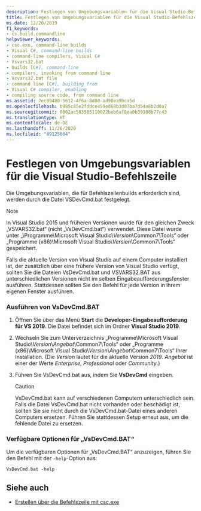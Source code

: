 ```yaml
---
description: Festlegen von Umgebungsvariablen für die Visual Studio-Befehlszeile
title: Festlegen von Umgebungsvariablen für die Visual Studio-Befehlszeile
ms.date: 12/20/2019
f1_keywords:
- cs.build.commandline
helpviewer_keywords:
- csc.exe, command-line builds
- Visual C#, command-line builds
- command-line compilers, Visual C#
- Vsvars32.bat
- builds [C#], command-line
- compilers, invoking from command line
- Vcvars32.bat file
- command line [C#], building from
- Visual C# compiler, enabling
- compiling source code, from command line
ms.assetid: 7ec09480-5612-4f6a-8d00-ad90ea9bca5d
ms.openlocfilehash: b985c85e2fddce459ed68b3d07ba7d54a8b2d0a7
ms.sourcegitcommit: 0802ac583585110022beb6af8ea0b39188b77c43
ms.translationtype: HT
ms.contentlocale: de-DE
ms.lasthandoff: 11/26/2020
ms.locfileid: "89125604"
---
```

# <a name="how-to-set-environment-variables-for-the-visual-studio-command-line"></a>Festlegen von Umgebungsvariablen für die Visual Studio-Befehlszeile

Die Umgebungsvariablen, die für Befehlszeilenbuilds erforderlich sind, werden durch die Datei VSDevCmd.bat festgelegt.

> [!NOTE]
> In Visual Studio 2015 und früheren Versionen wurde für den gleichen Zweck „VSVARS32.bat“ (nicht „VsDevCmd.bat“) verwendet. Diese Datei wurde unter „\Programme\Microsoft Visual Studio\\*Version*\Common7\Tools“ oder „Programme (x86)\Microsoft Visual Studio\\*Version*\Common7\Tools“ gespeichert.

Falls die aktuelle Version von Visual Studio auf einem Computer installiert ist, der zusätzlich über eine frühere Version von Visual Studio verfügt, sollten Sie die Dateien VsDevCmd.bat und VSVARS32.BAT aus unterschiedlichen Versionen nicht im selben Eingabeaufforderungsfenster ausführen. Stattdessen sollten Sie den Befehl für jede Version in ihrem eigenen Fenster ausführen.

### <a name="to-run-vsdevcmdbat"></a>Ausführen von VsDevCmd.BAT

1. Öffnen Sie über das Menü **Start** die **Developer-Eingabeaufforderung für VS 2019**.  Die Datei befindet sich im Ordner **Visual Studio 2019**.

2. Wechseln Sie zum Unterverzeichnis „Programme\Microsoft Visual Studio\\*Version*\\*Angebot*\Common7\Tools“ oder „Programme (x86)\Microsoft Visual Studio\\*Version*\\*Angebot*\Common7\Tools“ Ihrer Installation.  (Die *Version* lautet für die aktuelle Version *2019*. *Angebot* ist einer der Werte *Enterprise*, *Professional* oder *Community*.)

3. Führen Sie VsDevCmd.bat aus, indem Sie **VsDevCmd** eingeben.

    > [!CAUTION]
    > VsDevCmd.bat kann auf verschiedenen Computern unterschiedlich sein. Falls die Datei VsDevCmd.bat nicht vorhanden oder beschädigt ist, sollten Sie sie nicht durch die VsDevCmd.bat-Datei eines anderen Computers ersetzen. Führen Sie stattdessen Setup erneut aus, um die fehlende Datei zu ersetzen.

### <a name="available-options-for-vsdevcmdbat"></a>Verfügbare Optionen für „VsDevCmd.BAT“

Um die verfügbaren Optionen für „VsDevCmd.BAT“ anzuzeigen, führen Sie den Befehl mit der `-help`-Option aus:

```console
VsDevCmd.bat -help
```

## <a name="see-also"></a>Siehe auch

- [Erstellen über die Befehlszeile mit csc.exe](./command-line-building-with-csc-exe.md)

